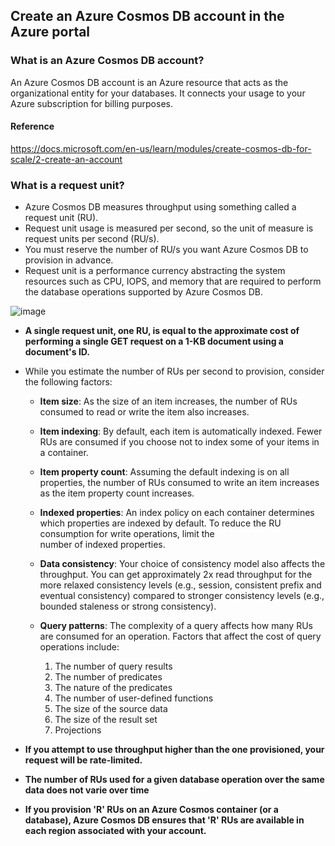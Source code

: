## Create an Azure Cosmos DB account in the Azure portal

### What is an Azure Cosmos DB account?

An Azure Cosmos DB account is an Azure resource that acts as the organizational entity for your databases. It connects your usage to your Azure subscription for billing purposes.

#### Reference 
https://docs.microsoft.com/en-us/learn/modules/create-cosmos-db-for-scale/2-create-an-account

### What is a request unit?
- Azure Cosmos DB measures throughput using something called a request unit (RU). 
- Request unit usage is measured per second, so the unit of measure is request units per second (RU/s). 
- You must reserve the number of RU/s you want Azure Cosmos DB to provision in advance.
- Request unit is a performance currency abstracting the system resources such as CPU, IOPS, and memory that are required to perform the database operations supported by Azure Cosmos DB.

![image](https://user-images.githubusercontent.com/33947539/145398598-e5d43d21-abb9-457a-accc-5755fd08013b.png)

- **A single request unit, one RU, is equal to the approximate cost of performing a single GET request on a 1-KB document using a document's ID.**

- While you estimate the number of RUs per second to provision, consider the following factors:
   - **Item size**: As the size of an item increases, the number of RUs consumed to read or write the item also increases.
   - **Item indexing**: By default, each item is automatically indexed. Fewer RUs are consumed if you choose not to index some of your items in a container.
   - **Item property count**: Assuming the default indexing is on all properties, the number of RUs consumed to write an item increases as the item property count increases.
   - **Indexed properties**: An index policy on each container determines which properties are indexed by default. To reduce the RU consumption for write operations, limit the  
     number of indexed properties.
   - **Data consistency**: Your choice of consistency model also affects the throughput. You can get approximately 2x read throughput for the more relaxed consistency levels (e.g., session, consistent prefix and eventual consistency) compared to stronger consistency levels (e.g., bounded staleness or strong consistency).
   - **Query patterns**: The complexity of a query affects how many RUs are consumed for an operation. Factors that affect the cost of query operations include:

      1. The number of query results
      2. The number of predicates
      3. The nature of the predicates
      4. The number of user-defined functions
      5. The size of the source data
      6. The size of the result set
      7. Projections 

 - **If you attempt to use throughput higher than the one provisioned, your request will be rate-limited.**
 - **The number of RUs used for a given database operation over the same data does not varie over time**
 - **If you provision 'R' RUs on an Azure Cosmos container (or a database), Azure Cosmos DB ensures that 'R' RUs are available in each region associated with your account.** 
